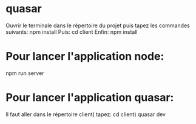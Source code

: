 # quasar
Ouvrir le terminale dans le répertoire du projet puis tapez les commandes suivants:
npm install 
Puis:
cd client
Enfin:
npm install
# Pour lancer l'application node:
npm run server
# Pour lancer l'application quasar:
Il faut aller dans le répertoire client( tapez: cd client)
quasar dev


